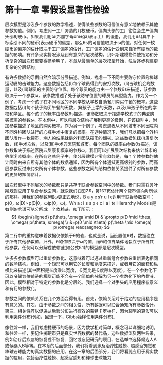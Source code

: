# 第十一章 零假设显著性检验

层次模型是涉及多个参数的数学描述，使得某些参数的可信值有意义地依赖于其他参数的值。例如，考虑同一工厂铸造的几枚硬币。偏向头部的工厂往往会生产偏向头部的硬币。如果我们用ω(希腊字母omega)表示工厂的偏差，我们用θs(其中下标索引不同的硬币)表示硬币的偏差，那么θs的可信值取决于ω的值。对任何一枚硬币的偏差的估计取决于工厂偏差的估计，工厂偏差的估计受到来自所有硬币的数据的影响。有许多现实情况涉及到有意义的层次结构。贝叶斯建模软件使指定和分析复杂的层次模型变得简单明了。本章从最简单的层次模型开始，然后逐步构建更复杂的分层结构。

有许多数据的示例自然会暗示分层描述。例如，考虑一下不同主要防守位置的棒球运动员的击球能力。这些数据包括(I)每个球员得到的安打次数，(Ii)击球机会的数量，以及(Iii)球员的主要防守位置。每个球员的能力由一个参数θs来描述，该参数取决于一个参数ω，该参数描述了处于该防守位置的球员的典型能力。作为另一个例子，考虑一个孩子在不同地区的不同学校从学校自助餐厅购买午餐的概率。这些数据包括(I)每个孩子购买午餐的天数，(Ii)孩子上学的天数，以及(Iii)孩子所在的学校和学区。每个孩子的概率由参数θs描述，该参数取决于描述学校孩子的典型购买概率的参数ω。在本例中，可以将层次结构扩展到更高的级别，在该级别中，附加参数描述了地区的购买概率。作为另一个例子，考虑患者从不同城市不同医院内不同外科团队进行的心脏手术中康复的概率。在这种情况下，我们可以把每个外科团队看作一枚硬币，病人的结果就是外科团队硬币的翻转。这些数据包括(I)康复次数，(Ii)手术次数，以及(Iii)手术的医院和城市。每个团队的概率由参数θs描述，该参数取决于描述医院典型康复概率的参数ω。我们可以扩展层次结构来估计城市的典型复苏概率。在所有这些例子中，使分层建模非常有效的是，每个个体参数的估计同时由来自所有其他个体的数据通知，因为所有个体通知更高级别的参数，而高层参数反过来约束所有个体参数。这些参数之间的结构依赖关系提供了对所有参数的更好的知情估计。

层次模型中不同层次的参数都只是共存于联合参数空间中的参数。我们只需将贝叶斯规则应用于联合参数空间，就像我们在图7.5，第167页估计两个硬币偏向时所做的那样。用我们的参数θ和ω更正式地说，B a y e s‘r u l e适用于联合参数空间：p(θ，ω|D)∝p(D|θ，ω)p(θ，ω)。Wh a t i s s p e c i a l to Hierarchy Models是右侧的术语可以分解成一个依赖链，如下所示：
$$
\begin{aligned} p(\theta, \omega \mid D) & \propto p(D \mid \theta, \omega) p(\theta, \omega) \\ &=p(D \mid \theta) p(\theta \mid \omega) p(\omega) \end{aligned}
$$
第二行中的重构意味着数据仅依赖于θ的值，也就是说，当设置值θ时，数据独立于所有其他参数值。此外，θ的值取决于ω的值，而θ的值有条件地独立于所有其他参数。任何可以分解成依赖链(如公式9.1)的模型都是层次模型。

许多多参数模型可以重新参数化，这意味着可以通过重新组合参数来重新表达相同的数学结构。例如，一个矩形可以用它的长度和宽度来描述，或者用它的面积和纵横比来描述(其中面积是长度乘以宽度，长宽比是长度除以宽度)。在一个参数化下可以分解为依赖链的模型可能不会有一个简单的分解为另一个参数化下的依赖链。因此，模型相对于特定的参数化是分层的。我们选择一个对手头的应用程序有意义和有用的参数化。

参数之间的依赖关系在几个方面变得有用。首先，依赖关系对于给定的应用程序是有意义的。其次，由于参数之间的相关性，所有数据可以联合通知所有参数估计。第三，相关性可以促进从后验分布进行有效的蒙特卡罗抽样，因为聪明的算法可以利用条件分布(例如，回想一下，Gibbs抽样使用条件分布)。

像往常一样，我们考虑抛硬币的场景，因为数学相对简单，概念可以详细地说明。和往常一样，要记住掷硬币只是真实世界数据的替代品，这些数据涉及两种结果，例如治疗后疾病的恢复或不恢复、回忆或忘记研究的项目、在选举中选择候选人A或候选人B等等。在本章的后面部分，我们将看到涉及治疗性触摸、超感官知觉和棒球击球能力的真实数据的应用。在这一章的后面部分，我们将看到应用于真实数据的应用，包括治疗性触摸、超感官感知和棒球击球能力